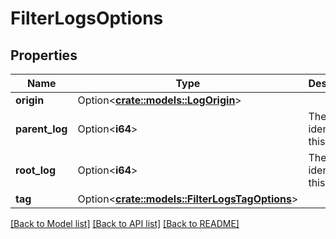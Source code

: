 # FilterLogsOptions

## Properties

Name | Type | Description | Notes
------------ | ------------- | ------------- | -------------
**origin** | Option<[**crate::models::LogOrigin**](LogOrigin.md)> |  | [optional]
**parent_log** | Option<**i64**> | The unique identifier of this entity. | [optional]
**root_log** | Option<**i64**> | The unique identifier of this entity. | [optional]
**tag** | Option<[**crate::models::FilterLogsTagOptions**](FilterLogsTagOptions.md)> |  | [optional]

[[Back to Model list]](../README.md#documentation-for-models) [[Back to API list]](../README.md#documentation-for-api-endpoints) [[Back to README]](../README.md)


